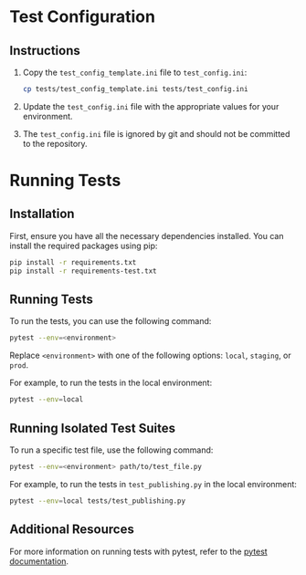 # Test Configuration

## Instructions

1. Copy the `test_config_template.ini` file to `test_config.ini`:

   ```sh
   cp tests/test_config_template.ini tests/test_config.ini
   ```

2. Update the `test_config.ini` file with the appropriate values for your environment.

3. The `test_config.ini` file is ignored by git and should not be committed to the repository.

# Running Tests

## Installation

First, ensure you have all the necessary dependencies installed. You can install the required packages using pip:

```sh
pip install -r requirements.txt
pip install -r requirements-test.txt
```

## Running Tests

To run the tests, you can use the following command:

```sh
pytest --env=<environment>
```

Replace `<environment>` with one of the following options: `local`, `staging`, or `prod`.

For example, to run the tests in the local environment:

```sh
pytest --env=local
```

## Running Isolated Test Suites

To run a specific test file, use the following command:

```sh
pytest --env=<environment> path/to/test_file.py
```

For example, to run the tests in `test_publishing.py` in the local environment:

```sh
pytest --env=local tests/test_publishing.py
```

## Additional Resources

For more information on running tests with pytest, refer to the [pytest documentation](https://docs.pytest.org/en/stable/how-to/usage.html).
